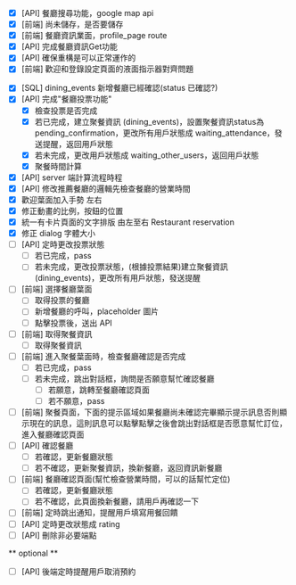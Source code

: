 * [x] [API] 餐廳搜尋功能，google map api
* [x] [前端] 尚未儲存，是否要儲存
* [x] [前端] 餐廳資訊業面，profile_page route
* [x] [API] 完成餐廳資訊Get功能
* [x] [API] 確保重構是可以正常運作的
* [x] [前端] 歡迎和登錄設定頁面的液面指示器對齊問題

- [x] [SQL] dining_events 新增餐廳已經確認(status 已確認?)
- [x] [API] 完成"餐廳投票功能"
    - [x] 檢查投票是否完成
    - [x] 若已完成，建立聚餐資訊 (dining_events)，設置聚餐資訊status為pending_confirmation，更改所有用戶狀態成 waiting_attendance，發送提醒，返回用戶狀態
    - [x] 若未完成，更改用戶狀態成 waiting_other_users，返回用戶狀態
    - [x] 聚餐時間計算
- [x] [API] server 端計算流程時程
- [x] [API] 修改推薦餐廳的邏輯先檢查餐廳的營業時間
- [x] 歡迎葉面加入手勢 左右
- [x] 修正動畫的比例，按鈕的位置
- [x] 統一有卡片頁面的文字排版 由左至右 Restaurant reservation
- [x] 修正 dialog 字體大小
- [ ] [API] 定時更改投票狀態
    - [ ] 若已完成，pass
    - [ ] 若未完成，更改投票狀態，(根據投票結果)建立聚餐資訊 (dining_events)，更改所有用戶狀態，發送提醒
- [ ] [前端] 選擇餐廳葉面
  - [ ] 取得投票的餐廳
  - [ ] 新增餐廳的呼叫，placeholder 圖片
  - [ ] 點擊投票後，送出 API 
- [ ] [前端] 取得聚餐資訊
    - [ ] 取得聚餐資訊
- [ ] [前端] 進入聚餐葉面時，檢查餐廳確認是否完成
    - [ ] 若已完成，pass
    - [ ] 若未完成，跳出對話框，詢問是否願意幫忙確認餐廳
        - [ ] 若願意，跳轉至餐廳確認頁面
        - [ ] 若不願意，pass
- [ ] [前端] 聚餐頁面，下面的提示區域如果餐廳尚未確認完畢顯示提示訊息否則顯示現在的訊息，這則訊息可以點擊點擊之後會跳出對話框是否愿意幫忙訂位，進入餐廳確認頁面
- [ ] [API] 確認餐廳
    - [ ] 若確認，更新餐廳狀態
    - [ ] 若不確認，更新聚餐資訊，換新餐廳，返回資訊新餐廳
- [ ] [前端] 餐廳確認頁面(幫忙檢查營業時間，可以的話幫忙定位)
    - [ ] 若確認，更新餐廳狀態
    - [ ] 若不確認，此頁面換新餐廳，請用戶再確認一下
- [ ] [前端] 定時跳出通知，提醒用戶填寫用餐回饋
- [ ] [API] 定時更改狀態成 rating
- [ ] [API] 刪除非必要端點

** optional **
- [ ] [API] 後端定時提醒用戶取消預約
